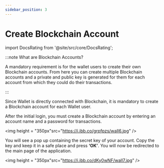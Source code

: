 ```yaml
---
sidebar_position: 3
---
```

# Create Blockchain Account

import DocsRating from '@site/src/core/DocsRating';


:::note What are Blockchain Accounts?

A mandatory requirement is for the wallet users to create their own Blockchain accounts. From here you can create multiple Blockchain accounts and a private and public key is generated for them for each account from which they could do their transactions.

:::

Since Wallet is directly connected with Blockchain, it is mandatory to create a Blockchain account for each Wallet user.


After the initial login, you must create a Blockchain account by entering an account name and a password for transactions.


<p align="center">

<img height = "350px"src="https://i.ibb.co/grpfpzs/wall6.jpg" /> 
</p>


You will see a pop up containing the secret key of your account. Copy the key and keep it in a safe place and press **‘OK’**. You will now be redirected to the main page of the application.


<p align="center">

<img height = "350px"src="https://i.ibb.co/dKy0wNF/wall7.jpg" /> 
</p>


<DocsRating pageName="WalletApp-Create-blockchain-account"/>
